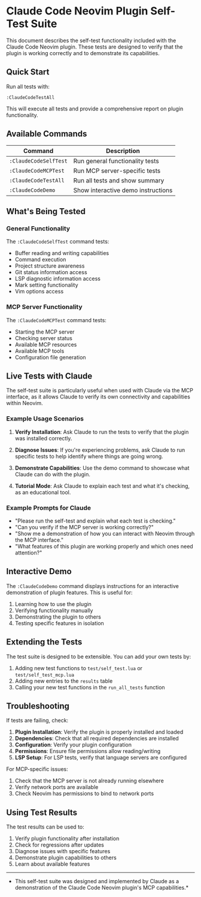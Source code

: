 # Claude Code Neovim Plugin Self-Test Suite

This document describes the self-test functionality included with the Claude Code Neovim plugin. These tests are designed to verify that the plugin is working correctly and to demonstrate its capabilities.

## Quick Start

Run all tests with:

```vim
:ClaudeCodeTestAll
```

This will execute all tests and provide a comprehensive report on plugin functionality.

## Available Commands

| Command | Description |
|---------|-------------|
| `:ClaudeCodeSelfTest` | Run general functionality tests |
| `:ClaudeCodeMCPTest` | Run MCP server-specific tests |
| `:ClaudeCodeTestAll` | Run all tests and show summary |
| `:ClaudeCodeDemo` | Show interactive demo instructions |

## What's Being Tested

### General Functionality

The `:ClaudeCodeSelfTest` command tests:

- Buffer reading and writing capabilities
- Command execution
- Project structure awareness
- Git status information access
- LSP diagnostic information access
- Mark setting functionality
- Vim options access

### MCP Server Functionality

The `:ClaudeCodeMCPTest` command tests:

- Starting the MCP server
- Checking server status
- Available MCP resources
- Available MCP tools
- Configuration file generation

## Live Tests with Claude

The self-test suite is particularly useful when used with Claude via the MCP interface, as it allows Claude to verify its own connectivity and capabilities within Neovim.

### Example Usage Scenarios

1. **Verify Installation**:
   Ask Claude to run the tests to verify that the plugin was installed correctly.

2. **Diagnose Issues**:
   If you're experiencing problems, ask Claude to run specific tests to help identify where things are going wrong.

3. **Demonstrate Capabilities**:
   Use the demo command to showcase what Claude can do with the plugin.

4. **Tutorial Mode**:
   Ask Claude to explain each test and what it's checking, as an educational tool.

### Example Prompts for Claude

- "Please run the self-test and explain what each test is checking."
- "Can you verify if the MCP server is working correctly?"
- "Show me a demonstration of how you can interact with Neovim through the MCP interface."
- "What features of this plugin are working properly and which ones need attention?"

## Interactive Demo

The `:ClaudeCodeDemo` command displays instructions for an interactive demonstration of plugin features. This is useful for:

1. Learning how to use the plugin
2. Verifying functionality manually
3. Demonstrating the plugin to others
4. Testing specific features in isolation

## Extending the Tests

The test suite is designed to be extensible. You can add your own tests by:

1. Adding new test functions to `test/self_test.lua` or `test/self_test_mcp.lua`
2. Adding new entries to the `results` table
3. Calling your new test functions in the `run_all_tests` function

## Troubleshooting

If tests are failing, check:

1. **Plugin Installation**: Verify the plugin is properly installed and loaded
2. **Dependencies**: Check that all required dependencies are installed
3. **Configuration**: Verify your plugin configuration
4. **Permissions**: Ensure file permissions allow reading/writing
5. **LSP Setup**: For LSP tests, verify that language servers are configured

For MCP-specific issues:

1. Check that the MCP server is not already running elsewhere
2. Verify network ports are available
3. Check Neovim has permissions to bind to network ports

## Using Test Results

The test results can be used to:

1. Verify plugin functionality after installation
2. Check for regressions after updates
3. Diagnose issues with specific features
4. Demonstrate plugin capabilities to others
5. Learn about available features

---

* This self-test suite was designed and implemented by Claude as a demonstration of the Claude Code Neovim plugin's MCP capabilities.*
